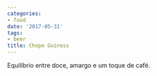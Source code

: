 ```yaml
---
categories:
- food
date: '2017-05-31'
tags:
- beer
title: Chope Guiness
---
```


Equilíbrio entre doce, amargo e um toque de café.